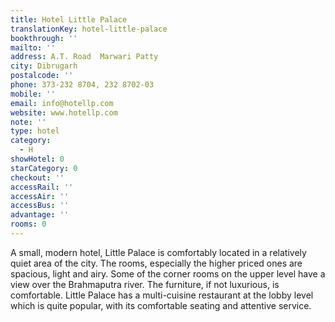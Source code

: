 ```yaml
---
title: Hotel Little Palace
translationKey: hotel-little-palace
bookthrough: ''
mailto: ''
address: A.T. Road  Marwari Patty
city: Dibrugarh
postalcode: ''
phone: 373-232 8704, 232 8702-03
mobile: ''
email: info@hotellp.com
website: www.hotellp.com
note: ''
type: hotel
category:
  - H
showHotel: 0
starCategory: 0
checkout: ''
accessRail: ''
accessAir: ''
accessBus: ''
advantage: ''
rooms: 0
---
```

A small, modern hotel, Little Palace is comfortably located in a relatively quiet area of the city.     The rooms, especially the higher priced ones are spacious, light and airy. Some of the corner rooms on the upper level have a view over the Brahmaputra river. The furniture, if not luxurious, is comfortable.     Little Palace has a multi-cuisine restaurant at the lobby level which is quite popular, with its comfortable seating and attentive service.